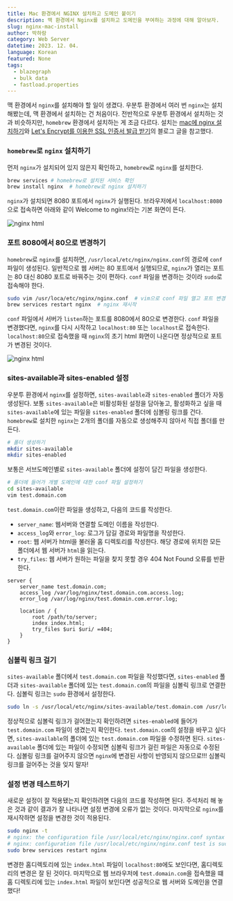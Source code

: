 ```yaml
---
title: Mac 환경에서 NGINX 설치하고 도메인 붙이기
description: 맥 환경에서 Nginx를 설치하고 도메인을 부여하는 과정에 대해 알아보자.
slug: nginx-mac-install
author: 박하람
category: Web Server
datetime: 2023. 12. 04.
language: Korean
featured: None
tags:
  - blazegraph
  - bulk data
  - fastload.properties
---
```


맥 환경에서 `nginx`를 설치해야 할 일이 생겼다. 우분투 환경에서 여러 번 `nginx`는 설치해봤는데, 맥 환경에서 설치하는 건 처음이다. 전반적으로 우분투 환경에서 설치하는 것과 비슷하지만, `homebrew` 환경에서 설치하는 게 조금 다르다. 설치는 [mac에 nginx 설치하기](https://velog.io/@davelee/mac%EC%97%90-nginx-%EC%84%A4%EC%B9%98%ED%95%98%EA%B8%B0)와 [Let's Encrypt를 이용한 SSL 인증서 발급 받기](https://velog.io/@sodkdlel123/Lets-Encrypt%EB%A5%BC-%EC%9D%B4%EC%9A%A9%ED%95%9C-SSL-%EC%9D%B8%EC%A6%9D%EC%84%9C-%EB%B0%9C%EA%B8%89-%EB%B0%9B%EA%B8%B0)의 블로그 글을 참고했다.

### `homebrew`로 `nginx` 설치하기

먼저 `nginx`가 설치되어 있지 않은지 확인하고, `homebrew`로 `nginx`를 설치한다.

```bash
brew services # homebrew로 설치된 서비스 확인
brew install nginx  # homebrew로 nginx 설치하기
```

`nginx`가 설치되면 8080 포트에서 `nginx`가 실행된다. 브라우저에서 `localhost:8080`으로 접속하면 아래와 같이 Welcome to nginx!라는 기본 화면이 뜬다.

![nginx html](/mac-nginx-install/nginx-html.png)

### 포트 8080에서 80으로 변경하기

`homebrew`로 `nginx`를 설치하면, `/usr/local/etc/nginx/nginx.conf`의 경로에 `conf` 파일이 생성된다. 일반적으로 웹 서버는 80 포트에서 실행되므로, `nginx`가 열리는 포트는 80 대신 8080 포트로 바꿔주는 것이 편하다. `conf` 파일을 변경하는 것이라 `sudo`로 접속해야 한다.

```bash
sudo vim /usr/loca/etc/nginx/nginx.conf  # vim으로 conf 파일 열고 포트 변경 후 저장
brew services restart nginx  # nginx 재시작
```

`conf` 파일에서 서버가 `listen`하는 포트를 8080에서 80으로 변경한다. `conf` 파일을 변경했다면, `nginx`를 다시 시작하고 `localhost:80` 또는 `localhost`로 접속한다. `localhost:80`으로 접속했을 때 `nginx`의 초기 html 화면이 나온다면 정상적으로 포트가 변경된 것이다.

![nginx html](/mac-nginx-install/port-change.png)

### sites-available과 sites-enabled 설정

우분투 환경에서 `nginx`를 설정하면, `sites-available`과 `sites-enabled` 폴더가 자동생성된다. 보통 `sites-available`은 비활성화된 설정을 담아놓고, 활성화하고 싶을 때 `sites-available`에 있는 파일을 `sites-enabled` 폴더에 심볼링 링크를 건다. `homebrew`로 설치한 `nginx`는 2개의 폴더를 자동으로 생성해주지 않아서 직접 폴더를 만든다.

```bash
# 폴더 생성하기
mkdir sites-available
mkdir sites-enabled
```

보통은 서브도메인별로 `sites-available` 폴더에 설정이 담긴 파일을 생성한다.

```bash
# 폴더에 들어가 개별 도메인에 대한 conf 파일 설정하기
cd sites-available
vim test.domain.com
```

`test.domain.com`이란 파일을 생성하고, 다음의 코드를 작성한다.

- `server_name`: 웹서버와 연결할 도메인 이름을 작성한다.
- `access_log`와 `error_log`: 로그가 담길 경로와 파일명을 작성한다.
- `root`: 웹 서버가 html을 불러올 홈 디렉토리를 작성한다. 해당 경로에 위치한 모든 폴더에서 웹 서버가 `html`을 읽는다.
- `try_files`: 웹 서버가 원하는 파일을 찾지 못할 경우 404 Not Found 오류를 반환한다.

```nginx
server {
    server_name test.domain.com;
    access_log /var/log/nginx/test.domain.com.access.log;
    error_log /var/log/nginx/test.domain.com.error.log;

    location / {
        root /path/to/server;
        index index.html;
        try_files $uri $uri/ =404;
    }
}
```

### 심볼릭 링크 걸기

`sites-available` 폴더에서 `test.domain.com` 파일을 작성했다면, `sites-enabled` 폴더과 `sites-available` 폴더에 있는 `test.domain.com`의 파일을 심볼릭 링크로 연결한다. 심볼릭 링크는 `sudo` 환경에서 설정한다.

```bash
sudo ln -s /usr/local/etc/nginx/sites-available/test.domain.com /usr/local/etc/nginx/sites-enabled/test.domain.com
```

정상적으로 심볼릭 링크가 걸어졌는지 확인하려면 `sites-enabled`에 들어가 `test.domain.com` 파일이 생겼는지 확인한다. `test.domain.com`의 설정을 바꾸고 싶다면, `sites-available`의 폴더에 있는 `test.domain.com` 파일을 수정하면 된다. `sites-available` 폴더에 있는 파일이 수정되면 심볼릭 링크가 걸린 파일은 자동으로 수정된다. 심볼링 링크를 걸어주지 않으면 `nginx`에 변경된 사항이 반영되지 않으므로!!! 심볼릭 링크를 걸어주는 것을 잊지 말자!

### 설정 변경 테스트하기

새로운 설정이 잘 적용됐는지 확인하려면 다음의 코드를 작성하면 된다. 주석처리 해 놓은 것과 같이 결과가 잘 나타나면 설정 변경에 오류가 없는 것이다. 마지막으로 `nginx`를 재시작하면 설정을 변경한 것이 적용된다.

```bash
sudo nginx -t
# nginx: the configuration file /usr/local/etc/nginx/nginx.conf syntax is ok
# nginx: configuration file /usr/local/etc/nginx/nginx.conf test is successful
sudo brew services restart nginx
```

변경한 홈디렉토리에 있는 `index.html` 파일이 `localhost:80`에도 보인다면, 홈디렉토리의 변경은 잘 된 것이다. 마지막으로 웹 브라우저에 `test.domain.com`을 접속했을 떄 홈 디렉토리에 있는 `index.html` 파일이 보인다면 성공적으로 웹 서버와 도메인을 연결했다!
